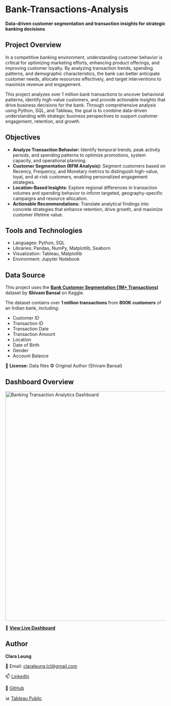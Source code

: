# Bank-Transactions-Analysis
**Data-driven customer segmentation and transaction insights for strategic banking decisions**

## Project Overview  
In a competitive banking environment, understanding customer behavior is critical for optimizing marketing efforts, enhancing product offerings, and improving customer loyalty. By analyzing transaction trends, spending patterns, and demographic characteristics, the bank can better anticipate customer needs, allocate resources effectively, and target interventions to maximize revenue and engagement. 

This project analyzes over 1 million bank transactions to uncover behavioral patterns, identify high-value customers, and provide actionable insights that drive business decisions for the bank. Through comprehensive analysis using Python, SQL, and Tableau, the goal is to combine data-driven understanding with strategic business perspectives to support customer engagement, retention, and growth.   

## Objectives  
- **Analyze Transaction Behavior:** Identify temporal trends, peak activity periods, and spending patterns to optimize promotions, system capacity, and operational planning.  
- **Customer Segmentation (RFM Analysis):** Segment customers based on Recency, Frequency, and Monetary metrics to distinguish high-value, loyal, and at-risk customers, enabling personalized engagement strategies.  
- **Location-Based Insights:** Explore regional differences in transaction volumes and spending behavior to inform targeted, geography-specific campaigns and resource allocation.  
- **Actionable Recommendations:** Translate analytical findings into concrete strategies that enhance retention, drive growth, and maximize customer lifetime value.

## Tools and Technologies
- Languages: Python, SQL
- Libraries: Pandas, NumPy, Matplotlib, Seaborn
- Visualization: Tableau, Matplotlib
- Environment: Jupyter Notebook

## Data Source  
This project uses the [**Bank Customer Segmentation (1M+ Transactions)**](https://www.kaggle.com/datasets/shivamb/bank-customer-segmentation) dataset by **Shivam Bansal** on Kaggle.  

The dataset contains over **1 million transactions** from **800K customers** of an Indian bank, including:
- Customer ID  
- Transaction ID  
- Transaction Date  
- Transaction Amount  
- Location  
- Date of Birth  
- Gender  
- Account Balance
  
📄 **License:** Data files © Original Author (Shivam Bansal)

## Dashboard Overview
<img width="1280" height="720" alt="Banking Transaction Analytics Dashboard" src="https://github.com/user-attachments/assets/f66b31a8-6926-4b0b-84ad-cb9aba92e5ba" />

🔗 [**View Live Dashboard**](https://public.tableau.com/views/BankingTransactionAnalyticsDashboard/Dashboard?:language=en-US&:sid=&:redirect=auth&:display_count=n&:origin=viz_share_link)

## Author

**Clara Leung**

📧 Email: claraleung.lcl@gmail.com

📫 [LinkedIn](https://www.linkedin.com/in/clara-leung-89809b397/)

💼 [GitHub](https://github.com/clara-leung)

📊 [Tableau Public](https://public.tableau.com/app/profile/clara.leung7043/vizzes)
